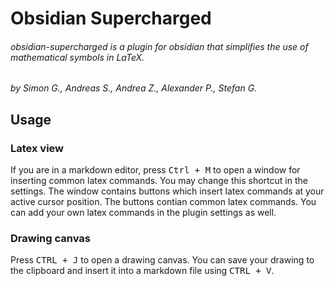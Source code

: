 # Obsidian Supercharged

###### obsidian-supercharged is a plugin for obsidian that simplifies the use of mathematical symbols in LaTeX.

*by Simon G., Andreas S., Andrea Z., Alexander P., Stefan G.*

## Usage

### Latex view
If you are in a markdown editor, press <kbd>Ctrl + M</kbd> to open a window for inserting common latex commands. You may change this shortcut in the settings. The window contains buttons which insert latex commands at your active cursor position. The buttons contian common latex commands. You can add your own latex commands in the plugin settings as well.

### Drawing canvas
Press <kbd>CTRL + J</kbd> to open a drawing canvas. You can save your drawing to the clipboard and insert it into a markdown file using <kbd>CTRL + V</kbd>.